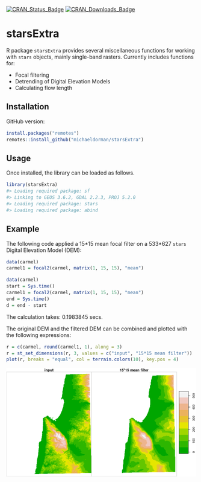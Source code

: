 <!-- README.md is generated from README.Rmd. Please edit that file -->
[![CRAN\_Status\_Badge](http://www.r-pkg.org/badges/version-ago/starsExtra)](https://cran.r-project.org/package=starsExtra)
[![CRAN\_Downloads\_Badge](http://cranlogs.r-pkg.org/badges/last-month/starsExtra)](https://cran.r-project.org/package=starsExtra)

starsExtra
==========

R package `starsExtra` provides several miscellaneous functions for
working with `stars` objects, mainly single-band rasters. Currently
includes functions for:

-   Focal filtering
-   Detrending of Digital Elevation Models
-   Calculating flow length

Installation
------------

GitHub version:

``` r
install.packages("remotes")
remotes::install_github("michaeldorman/starsExtra")
```

Usage
-----

Once installed, the library can be loaded as follows.

``` r
library(starsExtra)
#> Loading required package: sf
#> Linking to GEOS 3.6.2, GDAL 2.2.3, PROJ 5.2.0
#> Loading required package: stars
#> Loading required package: abind
```

Example
-------

The following code applied a 15\*15 mean focal filter on a 533\*627
`stars` Digital Elevation Model (DEM):

``` r
data(carmel)
carmel1 = focal2(carmel, matrix(1, 15, 15), "mean")
```

``` r
data(carmel)
start = Sys.time()
carmel1 = focal2(carmel, matrix(1, 15, 15), "mean")
end = Sys.time()
d = end - start
```

The calculation takes: 0.1983845 secs.

The original DEM and the filtered DEM can be combined and plotted with
the following expressions:

``` r
r = c(carmel, round(carmel1, 1), along = 3)
r = st_set_dimensions(r, 3, values = c("input", "15*15 mean filter"))
plot(r, breaks = "equal", col = terrain.colors(10), key.pos = 4)
```

![](README-focal-example-1.png)
